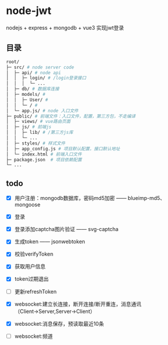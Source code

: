 # node-jwt

nodejs + express + mongodb + vue3
实现jwt登录

## 目录

```bash
root/
├─ src/ # node server code
│  ├─ api/ # node api
│  │  ├─ login/ # /login登录接口
│  │  │  └─ ...
│  ├─ db/ # 数据库连接
│  ├─ models/ # 
│  │  ├─ User/ # 
│  │  └─ / # 
│  └─ app.js/ # node 入口文件
├─ public/ # 前端文件：入口文件，配置，第三方包，不走编译
│  ├─ views/ # vue路由页面
│  ├─ js/ # 前端js
│  │  ├─ lib/ # /第三方js库
│  │  └─ ... 
│  ├─ styles/ # 样式文件
│  ├─ app_config.js # 项目默认配置，接口默认地址
│  └─ index.html # 前端入口文件
├─ package.json  # 项目依赖配置
└─ ...
```


## todo 

- [x] 用户注册：mongodb数据库，密码md5加密 —— blueimp-md5、mongoose
- [x] 登录
- [x] 登录添加captcha图片验证 —— svg-captcha
- [x] 生成token —— jsonwebtoken
- [x] 校验verifyToken
- [x] 获取用户信息
- [x] token过期退出
- [ ] 更新refreshToken
- [x] websocket:建立长连接，断开连接/断开重连，消息通讯（Client→Server,Server→Client）
- [x] websocket:消息保存，预读取最近10条
- [ ] websocket:频道
 